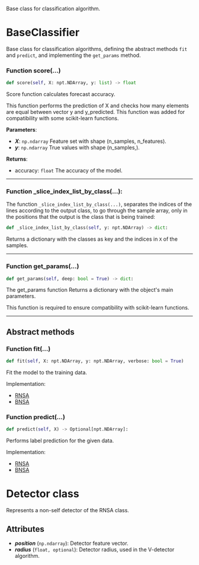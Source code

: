 Base class for classification algorithm.

# BaseClassifier

Base class for classification algorithms, defining the abstract methods ``fit`` and ``predict``, and implementing the ``get_params`` method.


### Function score(...)

```python
def score(self, X: npt.NDArray, y: list) -> float
```
Score function calculates forecast accuracy.

This function performs the prediction of X and checks how many elements are equal between vector y and y_predicted. 
This function was added for compatibility with some scikit-learn functions.

**Parameters**:
+ ***X***: ``np.ndarray``
    Feature set with shape (n_samples, n_features).
+ ***y***: ``np.ndarray``
    True values with shape (n_samples,).

**Returns**:

+ accuracy: ``float`` The accuracy of the model.

---

### Function _slice_index_list_by_class(...):

The function ``_slice_index_list_by_class(...)``, separates the indices of the lines according to the output class, to go through the sample array, only in the positions that the output is the class that is being trained:

```python
def _slice_index_list_by_class(self, y: npt.NDArray) -> dict:
```

Returns a dictionary with the classes as key and the indices in ``X`` of the samples.

---

### Function get_params(...)

```python
def get_params(self, deep: bool = True) -> dict:
```
The get_params function Returns a dictionary with the object's main parameters.

This function is required to ensure compatibility with scikit-learn functions.

---

## Abstract methods

### Function fit(...)

```python
def fit(self, X: npt.NDArray, y: npt.NDArray, verbose: bool = True)
```

Fit the model to the training data.

Implementation:

- [RNSA](../../../classes/Negative%20Selection/RNSA.md#function-fit)
- [BNSA](../../../classes/Negative%20Selection/BNSA.md#function-fit)



### Function predict(...)

```python
def predict(self, X) -> Optional[npt.NDArray]:
```

Performs label prediction for the given data.

Implementation:

- [RNSA](../../../classes/Negative%20Selection/RNSA.md#function-predict)
- [BNSA](../../../classes/Negative%20Selection/BNSA.md#function-predict)


# Detector class

Represents a non-self detector of the RNSA class.

Attributes
----------
* ***position*** (``np.ndarray``): Detector feature vector.
* ***radius*** (``float, optional``): Detector radius, used in the V-detector algorithm.


